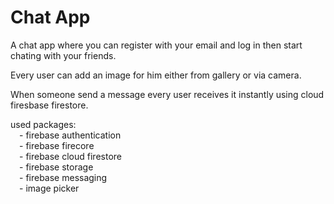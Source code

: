 # Chat App

A chat app where you can register with your email and log in then start chating with your friends.

Every user can add an image for him either from gallery or via camera.

When someone send a message every user receives it instantly using cloud firesbase firestore.

used packages:  
&emsp;- firebase authentication  
&emsp;- firebase firecore  
&emsp;- firebase cloud firestore  
&emsp;- firebase storage  
&emsp;- firebase messaging  
&emsp;- image picker  
